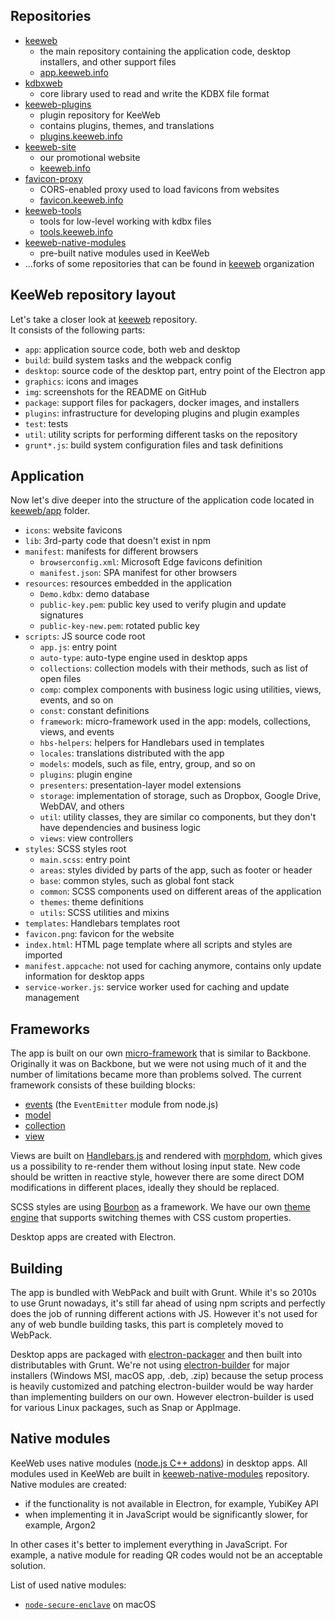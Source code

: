 ## Repositories

* [keeweb](https://github.com/keeweb/keeweb)
  * the main repository containing the application code, desktop installers, and other support files
  * [app.keeweb.info](https://app.keeweb.info)
* [kdbxweb](https://github.com/keeweb/kdbxweb)
  * core library used to read and write the KDBX file format
* [keeweb-plugins](https://github.com/keeweb/keeweb-plugins)
  * plugin repository for KeeWeb
  * contains plugins, themes, and translations
  * [plugins.keeweb.info](https://plugins.keeweb.info)
* [keeweb-site](https://github.com/keeweb/keeweb-site)
  * our promotional website
  * [keeweb.info](https://keeweb.info)
* [favicon-proxy](https://github.com/keeweb/favicon-proxy)
  * CORS-enabled proxy used to load favicons from websites
  * [favicon.keeweb.info](https://favicon.keeweb.info)
* [keeweb-tools](https://github.com/keeweb/keeweb-tools)
  * tools for low-level working with kdbx files
  * [tools.keeweb.info](https://tools.keeweb.info)
* [keeweb-native-modules](https://github.com/keeweb/keeweb-native-modules)
  * pre-built native modules used in KeeWeb
* ...forks of some repositories that can be found in [keeweb](https://github.com/keeweb) organization

## KeeWeb repository layout

Let's take a closer look at [keeweb](https://github.com/keeweb/keeweb) repository.  
It consists of the following parts:

* `app`: application source code, both web and desktop
* `build`: build system tasks and the webpack config
* `desktop`: source code of the desktop part, entry point of the Electron app
* `graphics`: icons and images
* `img`: screenshots for the README on GitHub
* `package`: support files for packagers, docker images, and installers
* `plugins`: infrastructure for developing plugins and plugin examples
* `test`: tests
* `util`: utility scripts for performing different tasks on the repository
* `grunt*.js`: build system configuration files and task definitions

## Application

Now let's dive deeper into the structure of the application code located in [keeweb/app](https://github.com/keeweb/keeweb/tree/master/app) folder.

* `icons`: website favicons
* `lib`: 3rd-party code that doesn't exist in npm
* `manifest`: manifests for different browsers
  * `browserconfig.xml`: Microsoft Edge favicons definition
  * `manifest.json`: SPA manifest for other browsers
* `resources`: resources embedded in the application
  * `Demo.kdbx`: demo database
  * `public-key.pem`: public key used to verify plugin and update signatures
  * `public-key-new.pem`: rotated public key
* `scripts`: JS source code root
  * `app.js`: entry point
  * `auto-type`: auto-type engine used in desktop apps
  * `collections`: collection models with their methods, such as list of open files
  * `comp`: complex components with business logic using utilities, views, events, and so on
  * `const`: constant definitions
  * `framework`: micro-framework used in the app: models, collections, views, and events
  * `hbs-helpers`: helpers for Handlebars used in templates
  * `locales`: translations distributed with the app
  * `models`: models, such as file, entry, group, and so on
  * `plugins`: plugin engine
  * `presenters`: presentation-layer model extensions
  * `storage`: implementation of storage, such as Dropbox, Google Drive, WebDAV, and others
  * `util`: utility classes, they are similar co components, but they don't have dependencies and business logic
  * `views`: view controllers
* `styles`: SCSS styles root
  * `main.scss`: entry point
  * `areas`: styles divided by parts of the app, such as footer or header
  * `base`: common styles, such as global font stack
  * `common`: SCSS components used on different areas of the application
  * `themes`: theme definitions
  * `utils`: SCSS utilities and mixins
* `templates`: Handlebars templates root
* `favicon.png`: favicon for the website
* `index.html`: HTML page template where all scripts and styles are imported
* `manifest.appcache`: not used for caching anymore, contains only update information for desktop apps
* `service-worker.js`: service worker used for caching and update management

## Frameworks

The app is built on our own [micro-framework](https://github.com/keeweb/keeweb/tree/master/app/scripts/framework) that is similar to Backbone. Originally it was on Backbone, but we were not using much of it and the number of limitations became more than problems solved. The current framework consists of these building blocks:

* [events](https://github.com/keeweb/keeweb/blob/master/app/scripts/framework/events.js) (the `EventEmitter` module from node.js)
* [model](https://github.com/keeweb/keeweb/blob/master/app/scripts/framework/model.js)
* [collection](https://github.com/keeweb/keeweb/blob/master/app/scripts/framework/collection.js)
* [view](https://github.com/keeweb/keeweb/blob/master/app/scripts/framework/views/view.js)

Views are built on [Handlebars.js](https://handlebarsjs.com) and rendered with [morphdom](https://github.com/patrick-steele-idem/morphdom), which gives us a possibility to re-render them without losing input state. New code should be written in reactive style, however there are some direct DOM modifications in different places, ideally they should be replaced.

SCSS styles are using [Bourbon](https://www.bourbon.io) as a framework. We have our own [theme engine](https://github.com/keeweb/keeweb/tree/master/app/styles/themes) that supports switching themes with CSS custom properties.

Desktop apps are created with Electron.

## Building

The app is bundled with WebPack and built with Grunt. While it's so 2010s to use Grunt nowadays, it's still far ahead of using npm scripts and perfectly does the job of running different actions with JS. However it's not used for any of web bundle building tasks, this part is completely moved to WebPack.

Desktop apps are packaged with [electron-packager](https://github.com/electron/electron-packager) and then built into distributables with Grunt. We're not using [electron-builder](https://www.electron.build) for major installers (Windows MSI, macOS app, .deb, .zip) because the setup process is heavily customized and patching electron-builder would be way harder than implementing builders on our own. However electron-builder is used for various Linux packages, such as Snap or AppImage.

## Native modules

KeeWeb uses native modules ([node.js C++ addons](https://nodejs.org/api/addons.html#addons_context_aware_addons)) in desktop apps. All modules used in KeeWeb are built in [keeweb-native-modules](https://github.com/keeweb/keeweb-native-modules) repository. Native modules are created:
- if the functionality is not available in Electron, for example, YubiKey API
- when implementing it in JavaScript would be significantly slower, for example, Argon2

In other cases it's better to implement everything in JavaScript. For example, a native module for reading QR codes would not be an acceptable solution.

List of used native modules:

- [`node-secure-enclave`](https://github.com/antelle/node-secure-enclave) on macOS